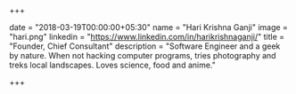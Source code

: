 +++

date = "2018-03-19T00:00:00+05:30" 
name = "Hari Krishna Ganji"
image = "hari.png"
linkedin = "https://www.linkedin.com/in/harikrishnaganji/"
title = "Founder, Chief Consultant"
description = "Software Engineer and a geek by nature. When not hacking computer programs, tries photography and treks local landscapes. Loves science, food and anime."

+++